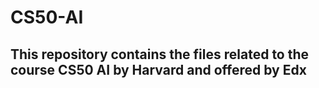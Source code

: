 # CS50-AI
## This repository contains the files related to the course CS50 AI by Harvard and offered by Edx
